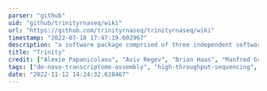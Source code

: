 ```yaml
---
parser: "github"
uid: "github/trinityrnaseq/wiki"
url: "https://github.com/trinityrnaseq/trinityrnaseq/wiki"
timestamp: "2022-07-18 17:47:19.602967"
description: "a software package comprised of three independent software modules (Inchworm, Chrysalis, and Butterfly) for the efficient and robust de novo reconstruction of transcriptomes from RNA-seq data."
title: "Trinity"
credit: ["Alexie Papanicolaou", "Aviv Regev", "Brian Haas", "Manfred Grabherr", "Moran Yassour", "Nir Friedman", "Richard LeDuc", "Robert Henschel"]
tags: ["de-novo-transcriptome-assembly", "high-throughput-sequencing", "rna-sequencing"]
date: "2022-11-12 14:24:32.628467"
---
```


